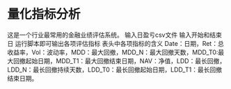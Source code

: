 # 量化指标分析
这是一个行业最常用的金融业绩评估系统。
输入日盈亏csv文件
输入开始和结束日
运行脚本即可输出各项评估指标
表头中各项指标的含义 Date：日期，Ret：总收益率，Vol：波动率，MDD：最大回撤，MDD_N：最大回撤天数，MDD_T0:最大回撤起始日期，MDD_T1：最大回撤结束日期，NAV：净值，LDD：最长回撤，
LDD_N：最长回撤持续天数，LDD_T0：最长回撤起始日期，LDD_T1：最长回撤结束日期。
